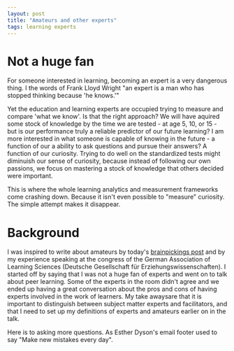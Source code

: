 ```yaml
---
layout: post
title: "Amateurs and other experts"
tags: learning experts
---
```

# Not a huge fan

For someone interested in learning, becoming an expert is a very dangerous thing. I the words of Frank Lloyd Wright "an expert is a man who has stopped thinking because 'he knows.'"

Yet the education and learning experts are occupied trying to measure and compare 'what we know'. Is that the right approach? We will have aquired some stock of knowledge by the time we are tested - at age 5, 10, or 15 - but is our performance truly a reliable predictor of our future learning? I am more interested in what someone is capable of knowing in the future - a function of our a ability to ask questions and pursue their answers? A function of our curiosity. Trying to do well on the standardized tests might diminuish our sense of curiosity, because instead of following our own passions, we focus on mastering a stock of knowledge that others decided were important. 

This is where the whole learning analytics and measurement frameworks come crashing down. Because it isn't even possible to "measure" curiosity. The simple attempt makes it disappear.

# Background

I was inspired to write about amateurs by today's [brainpickings post](http://www.brainpickings.org/index.php/2014/03/12/austin-kleon-show-your-work/) and by my experience speaking at the congress of the German Association of Learning Sciences (Deutsche Gesellschaft für Erziehungswissenschaften). I started off by saying that I was not a huge fan of experts and went on to talk about peer learning. Some of the experts in the room didn't agree and we ended up having a great conversation about the pros and cons of having experts involved in the work of learners. My take awaysare that it is important to distinguish between subject matter experts and facilitators, and that I need to set up my definitions of experts and amateurs earlier on in the talk. 

Here is to asking more questions. As Esther Dyson's email footer used to say "Make new mistakes every day". 


